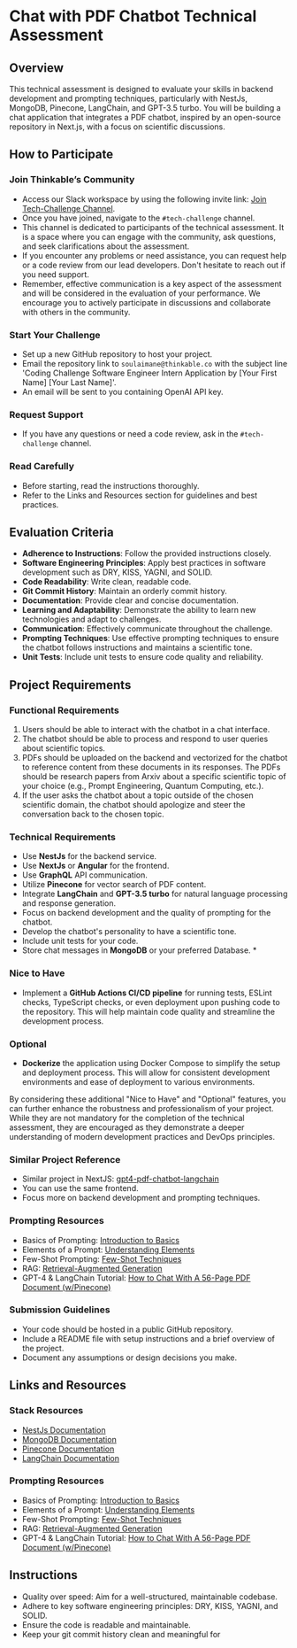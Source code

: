 # Chat with PDF Chatbot Technical Assessment

## Overview
This technical assessment is designed to evaluate your skills in backend development and prompting techniques, particularly with NestJs, MongoDB, Pinecone, LangChain, and GPT-3.5 turbo. You will be building a chat application that integrates a PDF chatbot, inspired by an open-source repository in Next.js, with a focus on scientific discussions.

## How to Participate

### Join Thinkable’s Community
- Access our Slack workspace by using the following invite link: [Join Tech-Challenge Channel](https://join.slack.com/share/enQtNjI3MTcwMjk0Njg4NC03MjAyOGVhZGI4OThkYTE1MzM5YzU5MDlkNjRhNTQ1YWM3NmZiZGFkNzk2N2I1ZWVkMTU5NzdlZjhlZjAzYWUx).
- Once you have joined, navigate to the `#tech-challenge` channel.
- This channel is dedicated to participants of the technical assessment. It is a space where you can engage with the community, ask questions, and seek clarifications about the assessment.
- If you encounter any problems or need assistance, you can request help or a code review from our lead developers. Don't hesitate to reach out if you need support.
- Remember, effective communication is a key aspect of the assessment and will be considered in the evaluation of your performance. We encourage you to actively participate in discussions and collaborate with others in the community.
### Start Your Challenge
- Set up a new GitHub repository to host your project.
- Email the repository link to `soulaimane@thinkable.co` with the subject line 'Coding Challenge Software Engineer Intern Application by [Your First Name] [Your Last Name]'.
- An email will be sent to you containing OpenAI API key.

### Request Support
- If you have any questions or need a code review, ask in the `#tech-challenge` channel.

### Read Carefully
- Before starting, read the instructions thoroughly.
- Refer to the Links and Resources section for guidelines and best practices.

## Evaluation Criteria

- **Adherence to Instructions**: Follow the provided instructions closely.
- **Software Engineering Principles**: Apply best practices in software development such as DRY, KISS, YAGNI, and SOLID.
- **Code Readability**: Write clean, readable code.
- **Git Commit History**: Maintain an orderly commit history.
- **Documentation**: Provide clear and concise documentation.
- **Learning and Adaptability**: Demonstrate the ability to learn new technologies and adapt to challenges.
- **Communication**: Effectively communicate throughout the challenge.
- **Prompting Techniques**: Use effective prompting techniques to ensure the chatbot follows instructions and maintains a scientific tone.
- **Unit Tests**: Include unit tests to ensure code quality and reliability.

## Project Requirements

### Functional Requirements
1. Users should be able to interact with the chatbot in a chat interface.
2. The chatbot should be able to process and respond to user queries about scientific topics.
3. PDFs should be uploaded on the backend and vectorized for the chatbot to reference content from these documents in its responses. The PDFs should be research papers from Arxiv about a specific scientific topic of your choice (e.g., Prompt Engineering, Quantum Computing, etc.).
4. If the user asks the chatbot about a topic outside of the chosen scientific domain, the chatbot should apologize and steer the conversation back to the chosen topic.

### Technical Requirements
- Use **NestJs** for the backend service.
- Use **NextJs** or **Angular** for the frontend.
- Use **GraphQL** API communication.
- Utilize **Pinecone** for vector search of PDF content.
- Integrate **LangChain** and **GPT-3.5 turbo** for natural language processing and response generation.
- Focus on backend development and the quality of prompting for the chatbot.
- Develop the chatbot's personality to have a scientific tone.
- Include unit tests for your code.
- Store chat messages in **MongoDB** or your preferred Database. *

### Nice to Have
- Implement a **GitHub Actions CI/CD pipeline** for running tests, ESLint checks, TypeScript checks, or even deployment upon pushing code to the repository. This will help maintain code quality and streamline the development process.

### Optional
- **Dockerize** the application using Docker Compose to simplify the setup and deployment process. This will allow for consistent development environments and ease of deployment to various environments.

By considering these additional "Nice to Have" and "Optional" features, you can further enhance the robustness and professionalism of your project. While they are not mandatory for the completion of the technical assessment, they are encouraged as they demonstrate a deeper understanding of modern development practices and DevOps principles.

### Similar Project Reference
- Similar project in NextJS: [gpt4-pdf-chatbot-langchain](https://github.com/mayooear/gpt4-pdf-chatbot-langchain)
- You can use the same frontend.
- Focus more on backend development and prompting techniques.

### Prompting Resources
- Basics of Prompting: [Introduction to Basics](https://www.promptingguide.ai/introduction/basics)
- Elements of a Prompt: [Understanding Elements](https://www.promptingguide.ai/introduction/elements)
- Few-Shot Prompting: [Few-Shot Techniques](https://www.promptingguide.ai/techniques/fewshot)
- RAG: [Retrieval-Augmented Generation](https://www.promptingguide.ai/techniques/rag)
- GPT-4 & LangChain Tutorial: [How to Chat With A 56-Page PDF Document (w/Pinecone)](https://www.youtube.com/watch?v=ih9PBGVVOO4)

### Submission Guidelines
- Your code should be hosted in a public GitHub repository.
- Include a README file with setup instructions and a brief overview of the project.
- Document any assumptions or design decisions you make.

## Links and Resources
### Stack Resources
- [NestJs Documentation](https://docs.nestjs.com/)
- [MongoDB Documentation](https://docs.nestjs.com/techniques/mongodb)
- [Pinecone Documentation](https://www.pinecone.io/docs/)
- [LangChain Documentation](https://js.langchain.com/docs/get_started/introduction)

### Prompting Resources
- Basics of Prompting: [Introduction to Basics](https://www.promptingguide.ai/introduction/basics)
- Elements of a Prompt: [Understanding Elements](https://www.promptingguide.ai/introduction/elements)
- Few-Shot Prompting: [Few-Shot Techniques](https://www.promptingguide.ai/techniques/fewshot)
- RAG: [Retrieval-Augmented Generation](https://www.promptingguide.ai/techniques/rag)
- GPT-4 & LangChain Tutorial: [How to Chat With A 56-Page PDF Document (w/Pinecone)](https://www.youtube.com/watch?v=ih9PBGVVOO4)


## Instructions
- Quality over speed: Aim for a well-structured, maintainable codebase.
- Adhere to key software engineering principles: DRY, KISS, YAGNI, and SOLID.
- Ensure the code is readable and maintainable.
- Keep your git commit history clean and meaningful for